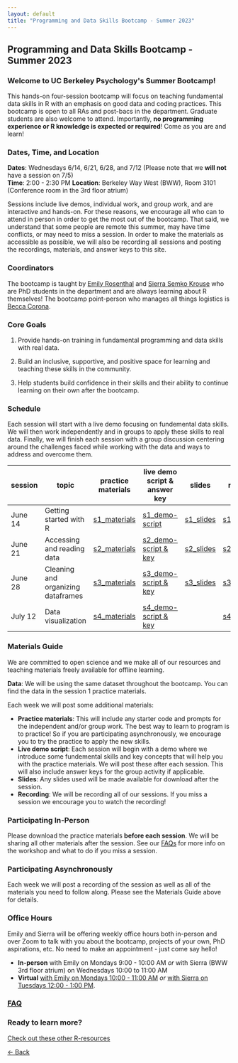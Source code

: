 ```yaml
---
layout: default
title: "Programming and Data Skills Bootcamp - Summer 2023"
---
```


## Programming and Data Skills Bootcamp - Summer 2023
### Welcome to UC Berkeley Psychology's Summer Bootcamp! 
This hands-on four-session bootcamp will focus on teaching fundamental data skills in R with an emphasis on good data and coding practices. This bootcamp is open to all RAs and post-bacs in the department. Graduate students are also welcome to attend. Importantly, **no programming experience or R knowledge is expected or required**! Come as you are and learn!  
  
### Dates, Time, and Location
**Dates**: Wednesdays 6/14, 6/21, 6/28, and 7/12 (Please note that we **will not** have a session on 7/5)   
**Time**: 2:00 - 2:30 PM 
**Location**: Berkeley Way West (BWW), Room 3101 (Conference room in the 3rd floor atrium)  
  
Sessions include live demos, individual work, and group work, and are interactive and hands-on. For these reasons, we encourage all who can to attend in person in order to get the most out of the bootcamp. That said, we understand that some people are remote this summer, may have time conflicts, or may need to miss a session. In order to make the materials as accessible as possible, we will also be recording all sessions and posting the recordings, materials, and answer keys to this site.   

### Coordinators
The bootcamp is taught by [Emily Rosenthal](https://hinshawsubdomain.dreamhosters.com/?page_id=26) and [Sierra Semko Krouse](https://www.sierrasemko.com/) who are PhD students in the department and are always learning about R themselves! The bootcamp point-person who manages all things logistics is [Becca Corona](https://bsil.berkeley.edu/people/). 

### Core Goals
1) Provide hands-on training in fundamental programming and data skills with real data.  
  
2) Build an inclusive, supportive, and positive space for learning and teaching these skills in the community. 
  
3) Help students build confidence in their skills and their ability to continue learning on their own after the bootcamp.

### Schedule

Each session will start with a live demo focusing on fundemental data skills. We will then work independently and in groups to apply these skills to real data. Finally, we will finish each session with a group discussion centering around the challenges faced while working with the data and ways to address and overcome them. 


| session | topic | practice materials |live demo script & answer key |slides | recording | 
| ------|-------|------- |  ------|-------|-------|
| June 14 |Getting started with R|[s1_materials](../summer_bootcamp/session_1.zip)|[s1_demo-script](session1/s1_my_first_script_2022.R)|[s1_slides](session1/s1_slides.pdf)|[s1_recording](https://berkeley.box.com/s/0f7xfiystn3f9l7q8jwik5e06ouogxzd)|
| June 21 |Accessing and reading data|[s2_materials](session_2.zip)|[s2_demo-script & key](session2/Session2_key.r)|[s2_slides](session2/summer-bootcamp_slides_session2_2022.pdf)|[s2_recording](https://berkeley.box.com/s/m4lvf2odujhwn67uvoibkd4hc0agik1m)|
| June 28 |Cleaning and organizing dataframes|[s3_materials](session_3.zip)|[s3_demo-script & key](session3/Sesion3_key_2022.R)|[s3_slides](session3/summer-bootcamp_session3_2022.pdf)|[s3_recording](https://berkeley.box.com/s/ywt9cl9wgmuvh0x12dbyxo35he5tyyqc)|
| July 12 |Data visualization|[s4_materials](session_4.zip)|[s4_demo-script & key](s4_demo-script_keys.zip)||[s4_recording](https://drive.google.com/file/d/1I3DVz0w-e59KU-f56Y0ew6jgvKquVvyL/view?usp=sharing)|


### Materials Guide
We are committed to open science and we make all of our resources and teaching materials freely available for offline learning.

**Data**: We will be using the same dataset throughout the bootcamp. You can find the data in the session 1 practice materials.   

Each week we will post some additional materials: 

* **Practice materials**: This will include any starter code and prompts for the independent and/or group work. The best way to learn to program is to practice! So if you are participating asynchronously, we encourage you to try the practice to apply the new skills. 
* **Live demo script**: Each session will begin with a demo where we introduce some fundemental skills and key concepts that will help you with the practice materials. We will post these after each session. This will also include answer keys for the group activity if applicable. 
* **Slides**: Any slides used will be made available for download after the session. 
* **Recording**: We will be recording all of our sessions. If you miss a session we encourage you to watch the recording! 

### Participating In-Person
Please download the practice materials **before each session**. We will be sharing all other materials after the session.
See our [FAQs](https://ucb-psychology-quack.github.io/site/summer_bootcamp2022/FAQs) for more info on the workshop and what to do if you miss a session. 

### Participating Asynchronously 
Each week we will post a recording of the session as well as all of the materials you need to follow along. Please see the Materials Guide above for details. 

### Office Hours
Emily and Sierra will be offering weekly office hours both in-person and over Zoom to talk with you about the bootcamp, projects of your own, PhD aspirations, etc. No need to make an appointment - just come say hello! 
* **In-person** with Emily on Mondays 9:00 - 10:00 AM *or* with Sierra (BWW 3rd floor atrium) on Wednesdays 10:00 to 11:00 AM
* **Virtual** [with Emily on Mondays 10:00 - 11:00 AM](https://berkeley.zoom.us/j/99355439542?pwd=b2RoZnUzRzNXTytwU0l2UG1zYlM0UT09) *or* [with Sierra on Tuesdays 12:00 - 1:00 PM](https://berkeley.zoom.us/j/8953647598).

### [FAQ](https://ucb-psychology-quack.github.io/site/Bootcamp_2023/FAQs)

### Ready to learn more?
[Check out these other R-resources](https://ucb-psychology-quack.github.io/site/resources/r-resources)

[<- Back](https://ucb-psychology-quack.github.io/site)
